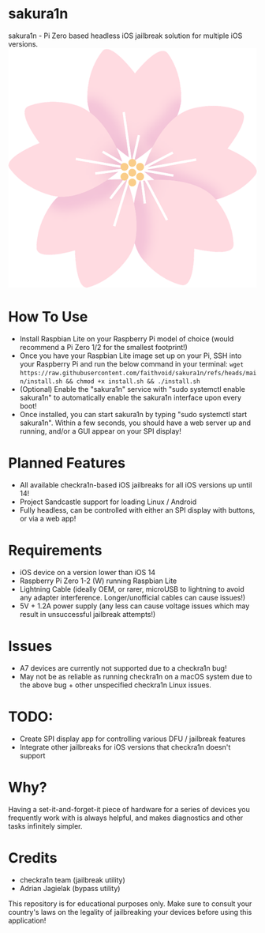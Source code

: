 # sakura1n
sakura1n - Pi Zero based headless iOS jailbreak solution for multiple iOS versions.
![](icon.png)

# How To Use
- Install Raspbian Lite on your Raspberry Pi model of choice (would recommend a Pi Zero 1/2 for the smallest footprint!)
- Once you have your Raspbian Lite image set up on your Pi, SSH into your Raspberry Pi and run the below command in your terminal:
``` wget https://raw.githubusercontent.com/faithvoid/sakura1n/refs/heads/main/install.sh && chmod +x install.sh && ./install.sh ```
- (Optional) Enable the "sakura1n" service with "sudo systemctl enable sakura1n" to automatically enable the sakura1n interface upon every boot!
- Once installed, you can start sakura1n by typing "sudo systemctl start sakura1n". Within a few seconds, you should have a web server up and running, and/or a GUI appear on your SPI display!

# Planned Features
- All available checkra1n-based iOS jailbreaks for all iOS versions up until 14!
- Project Sandcastle support for loading Linux / Android
- Fully headless, can be controlled with either an SPI display with buttons, or via a web app!

# Requirements
- iOS device on a version lower than iOS 14
- Raspberry Pi Zero 1-2 (W) running Raspbian Lite
- Lightning Cable (ideally OEM, or rarer, microUSB to lightning to avoid any adapter interference. Longer/unofficial cables can cause issues!)
- 5V + 1.2A power supply (any less can cause voltage issues which may result in unsuccessful jailbreak attempts!)

# Issues
- A7 devices are currently not supported due to a checkra1n bug!
- May not be as reliable as running checkra1n on a macOS system due to the above bug + other unspecified checkra1n Linux issues.

# TODO:
- Create SPI display app for controlling various DFU / jailbreak features
- Integrate other jailbreaks for iOS versions that checkra1n doesn't support

# Why?
Having a set-it-and-forget-it piece of hardware for a series of devices you frequently work with is always helpful, and makes diagnostics and other tasks infinitely simpler. 

# Credits
- checkra1n team (jailbreak utility)
- Adrian Jagielak (bypass utility)

This repository is for educational purposes only. Make sure to consult your country's laws on the legality of jailbreaking your devices before using this application!
